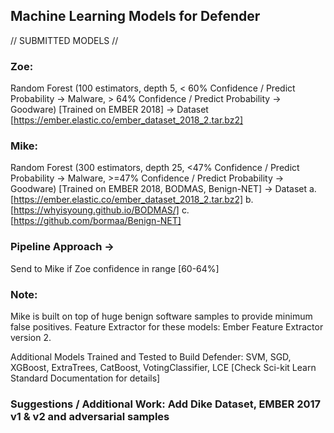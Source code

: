 
## Machine Learning Models for Defender

// SUBMITTED MODELS //

### Zoe:

Random Forest (100 estimators, depth 5, < 60% Confidence / Predict Probability -> Malware, > 64% Confidence / Predict Probability -> Goodware) 
[Trained on EMBER 2018] -> Dataset [https://ember.elastic.co/ember_dataset_2018_2.tar.bz2] 

### Mike:

Random Forest (300 estimators, depth 25, <47% Confidence / Predict Probability -> Malware, >=47% Confidence / Predict Probability -> Goodware) 
[Trained on EMBER 2018, BODMAS, Benign-NET] ->
Dataset a. [https://ember.elastic.co/ember_dataset_2018_2.tar.bz2] 
	b. [https://whyisyoung.github.io/BODMAS/]
	c. [https://github.com/bormaa/Benign-NET]

### Pipeline Approach ->

Send to Mike if Zoe confidence in range [60-64%]


### Note: 

Mike is built on top of huge benign software samples to provide minimum false positives.
Feature Extractor for these models: Ember Feature Extractor version 2.

Additional Models Trained and Tested to Build Defender:
SVM, SGD, XGBoost, ExtraTrees, CatBoost, VotingClassifier, LCE
[Check Sci-kit Learn Standard Documentation for details]

### Suggestions / Additional Work: Add Dike Dataset, EMBER 2017 v1 & v2 and adversarial samples


